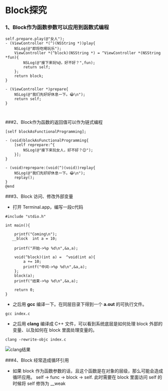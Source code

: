 # Block探究


### 1、Block作为函数参数可以应用到函数式编程
```
self.prepare.play(@"女人");
- (ViewController *(^)(NSString *))play{
    NSLog(@"即将吃喝玩乐");
    ViewController *(^block)(NSString *) = ^ViewController *(NSString *fun){
        NSLog(@"接下来玩%@，好不好？",fun);
        return self;
    };
    return block;
}

- (ViewController *)prepare{
    NSLog(@"我们先好好休息一下。😂\n");
    return self;
}



```


###2、Block作为函数的返回值可以作为链式编程


```
[self blockAsFunctionalProgramming];

- (void)blockAsFunctionalProgramming{
    [self reprepare:^{
        NSLog(@"接下来玩女人，好不好？😊");
    }];
}

- (void)reprepare:(void(^)(void))replay{
    NSLog(@"我们先好好休息一下。😂\n");
    replay();
}
@end
```

###3、Block 访问、修改外部变量

* 打开 Terminal.app，编写一段c代码

```
#include "stdio.h"

int main(){
    
    printf("Coming\n");
   __block  int a = 10;
    
    printf("开始->%p %d\n",&a,a);

    void(^block)(int a) =  ^void(int a){
        a += 10;
        printf("中间->%p %d\n",&a,a);
    };
    block(a);
    printf("结束->%p %d\n",&a,a);

    return 0;
}

```

* 之后用 **gcc** 编译一下。在同层目录下得到一个 **a.out** 的可执行文件。

```
gcc index.c 

```

* 之后用 **clang** 编译成 C++ 文件，可以看到系统底层是如何处理 block 外部的变量、以及如何在 block 里面处理变量的。

```
clang -rewrite-objc index.c 
```
![clang结果](https://github.com/FantasticLBP/knowledge-kit/blob/master/assets/WX20180516-235614@2x.png)


###4、Block 经常造成循环引用
* 如果 block 作为函数参数的话，且这个函数是在对象的层级，那么可能会造成循环应用。 self -> func -> block -> self.
此时需要在 block 里面访问 self 的时候将 self 修饰为 __weak